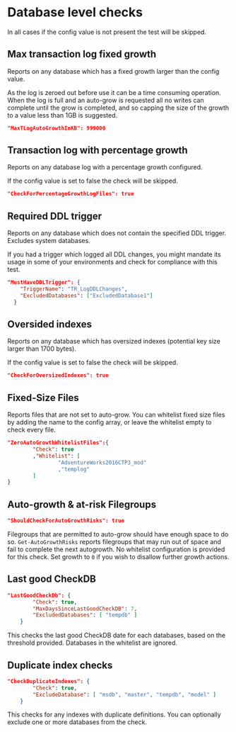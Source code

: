 # Database level checks

In all cases if the config value is not present the test will be skipped.

## Max transaction log fixed growth
Reports on any database which has a fixed growth larger than the config value.

As the log is zeroed out before use it can be a time consuming operation.  When the log is full and an auto-grow is requested all no writes can complete until the grow is completed, and so capping the size of the growth to a value less than 1GB is suggested.

```json
"MaxTLogAutoGrowthInKB": 999000
``` 

## Transaction log with percentage growth
Reports on any database log with a percentage growth configured.

If the config value is set to false the check will be skipped.

```json
"CheckForPercentageGrowthLogFiles": true
```

## Required DDL trigger
Reports on any database which does not contain the specified DDL trigger.  Excludes system databases.

If you had a trigger which logged all DDL changes, you might mandate its usage in some of your environments and check for compliance with this test.

```json
"MustHaveDDLTrigger": {
    "TriggerName": "TR_LogDDLChanges",
    "ExcludedDatabases": ["ExcludedDatabase1"]
  }
``` 

## Oversided indexes
Reports on any database which has oversized indexes (potential key size larger than 1700 bytes).

If the config value is set to false the check will be skipped.

```json
"CheckForOversizedIndexes": true
```

## Fixed-Size Files  
Reports files that are not set to auto-grow. You can whitelist fixed size files by adding the name to the config array, or leave the whitelist empty to check every file.

```json
"ZeroAutoGrowthWhitelistFiles":{
        "Check": true
        ,"Whitelist": [
                "AdventureWorks2016CTP3_mod"
                ,"templog"
        ]
}
```

## Auto-growth & at-risk Filegroups
```json
"ShouldCheckForAutoGrowthRisks": true
```
Filegroups that are permitted to auto-grow should have enough space to do so. `Get-AutoGrowthRisks` reports filegroups that may run out of space and fail to complete the next autogrowth. No whitelist configuration is provided for this check. Set growth to `0` if you wish to disallow further growth actions.

## Last good CheckDB
```json
"LastGoodCheckDb": {
        "Check": true,
        "MaxDaysSinceLastGoodCheckDB": 7,
        "ExcludedDatabases": [ "tempdb" ]
    }
```
This checks the last good CheckDB date for each databases, based on the threshold provided.  Databases in the whitelist are ignored.

## Duplicate index checks
```json
"CheckDuplicateIndexes": {
        "Check": true,
        "ExcludeDatabase": [ "msdb", "master", "tempdb", "model" ]
    }
```
This checks for any indexes with duplicate definitions.  You can optionally exclude one or more databases from the check.